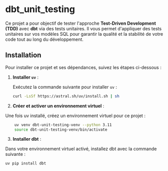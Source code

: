 # dbt_unit_testing

Ce projet a pour objectif de tester l'approche **Test-Driven Development (TDD)** avec **dbt** via des tests unitaires. Il vous permet d'appliquer des tests unitaires sur vos modèles SQL pour garantir la qualité et la stabilité de votre code tout au long du développement.

## Installation

Pour installer ce projet et ses dépendances, suivez les étapes ci-dessous :

1. **Installer `uv`** :
   
   Exécutez la commande suivante pour installer `uv` :

   ```bash
   curl -LsSf https://astral.sh/uv/install.sh | sh
   ```

2. **Créer et activer un environnement virtuel** :

Une fois uv installé, créez un environnement virtuel pour ce projet :

```bash
    uv venv dbt-unit-testing-venv --python 3.11
    source dbt-unit-testing-venv/bin/activate
```

3. **Installer dbt** :

Dans votre environnement virtuel activé, installez dbt avec la commande suivante :

```bash
uv pip install dbt
```